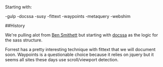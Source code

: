  Starting with:

-gulp
-docssa
-susy
-fittext
-waypoints
-metaquery
-webshim

##History

We're pulling alot from [Ben Smithett](https://github.com/bensmithett/style) but starting with [docssa](http://docssa.info/) as the logic for the sass structure.

Forrest has a pretty interesting technique with fittext that we will document soon. Waypoints is a questionable choice because it relies on jquery but it seems all sites these days use scroll/viewport detection.